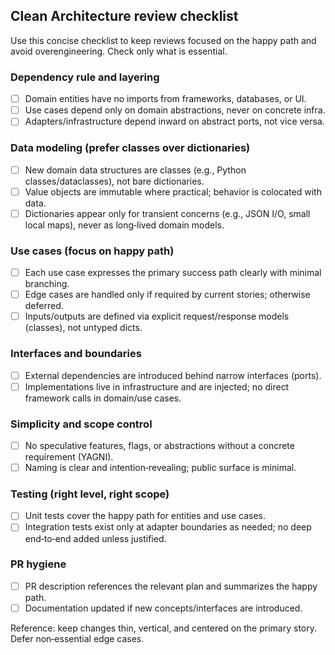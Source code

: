 ## Clean Architecture review checklist

Use this concise checklist to keep reviews focused on the happy path and avoid overengineering. Check only what is essential.

### Dependency rule and layering
- [ ] Domain entities have no imports from frameworks, databases, or UI.
- [ ] Use cases depend only on domain abstractions, never on concrete infra.
- [ ] Adapters/infrastructure depend inward on abstract ports, not vice versa.

### Data modeling (prefer classes over dictionaries)
- [ ] New domain data structures are classes (e.g., Python classes/dataclasses), not bare dictionaries.
- [ ] Value objects are immutable where practical; behavior is colocated with data.
- [ ] Dictionaries appear only for transient concerns (e.g., JSON I/O, small local maps), never as long‑lived domain models.

### Use cases (focus on happy path)
- [ ] Each use case expresses the primary success path clearly with minimal branching.
- [ ] Edge cases are handled only if required by current stories; otherwise deferred.
- [ ] Inputs/outputs are defined via explicit request/response models (classes), not untyped dicts.

### Interfaces and boundaries
- [ ] External dependencies are introduced behind narrow interfaces (ports).
- [ ] Implementations live in infrastructure and are injected; no direct framework calls in domain/use cases.

### Simplicity and scope control
- [ ] No speculative features, flags, or abstractions without a concrete requirement (YAGNI).
- [ ] Naming is clear and intention‑revealing; public surface is minimal.

### Testing (right level, right scope)
- [ ] Unit tests cover the happy path for entities and use cases.
- [ ] Integration tests exist only at adapter boundaries as needed; no deep end‑to‑end added unless justified.

### PR hygiene
- [ ] PR description references the relevant plan and summarizes the happy path.
- [ ] Documentation updated if new concepts/interfaces are introduced.

Reference: keep changes thin, vertical, and centered on the primary story. Defer non‑essential edge cases.

